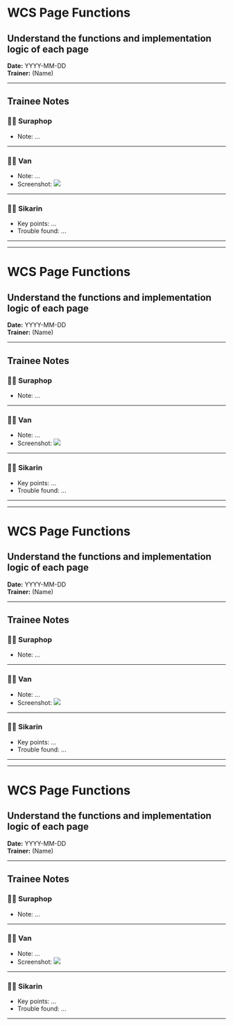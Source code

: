 # WCS Page Functions
## Understand the functions and implementation logic of each page

**Date:** YYYY-MM-DD  
**Trainer:** (Name)

---

## Trainee Notes

### 🧑‍💻 Suraphop
- Note: ...

---

### 🧑‍💻 Van
- Note: ...
- Screenshot: ![](images/bob-step1.png)

---

### 🧑‍💻 Sikarin
- Key points: ...
- Trouble found: ...

---


---

# WCS Page Functions
## Understand the functions and implementation logic of each page

**Date:** YYYY-MM-DD  
**Trainer:** (Name)

---

## Trainee Notes

### 🧑‍💻 Suraphop
- Note: ...

---

### 🧑‍💻 Van
- Note: ...
- Screenshot: ![](images/bob-step1.png)

---

### 🧑‍💻 Sikarin
- Key points: ...
- Trouble found: ...

---


---

# WCS Page Functions
## Understand the functions and implementation logic of each page

**Date:** YYYY-MM-DD  
**Trainer:** (Name)

---

## Trainee Notes

### 🧑‍💻 Suraphop
- Note: ...

---

### 🧑‍💻 Van
- Note: ...
- Screenshot: ![](images/bob-step1.png)

---

### 🧑‍💻 Sikarin
- Key points: ...
- Trouble found: ...

---


---

# WCS Page Functions
## Understand the functions and implementation logic of each page

**Date:** YYYY-MM-DD  
**Trainer:** (Name)

---

## Trainee Notes

### 🧑‍💻 Suraphop
- Note: ...

---

### 🧑‍💻 Van
- Note: ...
- Screenshot: ![](images/bob-step1.png)

---

### 🧑‍💻 Sikarin
- Key points: ...
- Trouble found: ...

---
